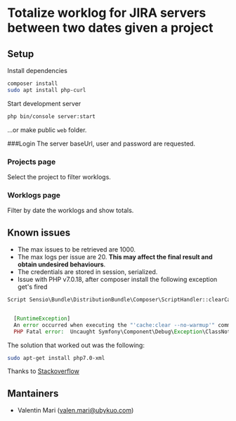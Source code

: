 # Totalize worklog for JIRA servers between two dates given a project

## Setup
Install dependencies
```bash
composer install
sudo apt install php-curl
```

Start development server
```bash
php bin/console server:start
```

...or make public `web` folder.


###Login
The server baseUrl, user and password are requested.

### Projects page
Select the project to filter worklogs.

### Worklogs page
Filter by date the worklogs and show totals.

## Known issues
* The max issues to be retrieved are 1000.
* The max logs per issue are 20. **This may affect the final result and obtain undesired behaviours**.
* The credentials are stored in session, serialized.
* Issue with PHP v7.0.18, after composer install the following exception get's fired 
```php
Script Sensio\Bundle\DistributionBundle\Composer\ScriptHandler::clearCache handling the symfony-scripts event terminated wit


  [RuntimeException]
  An error occurred when executing the "'cache:clear --no-warmup'" command:
  PHP Fatal error:  Uncaught Symfony\Component\Debug\Exception\ClassNotFoundException: Attempted to load class "DOMDocument" 
  ```
  The solution that worked out was the following:
  ``` bash
  sudo apt-get install php7.0-xml
  ```
  Thanks to [Stackoverflow](https://stackoverflow.com/questions/36646207/attempted-to-load-class-domdocument-from-the-global-namespace)

## Mantainers
* Valentin Mari (valen.mari@ubykuo.com)